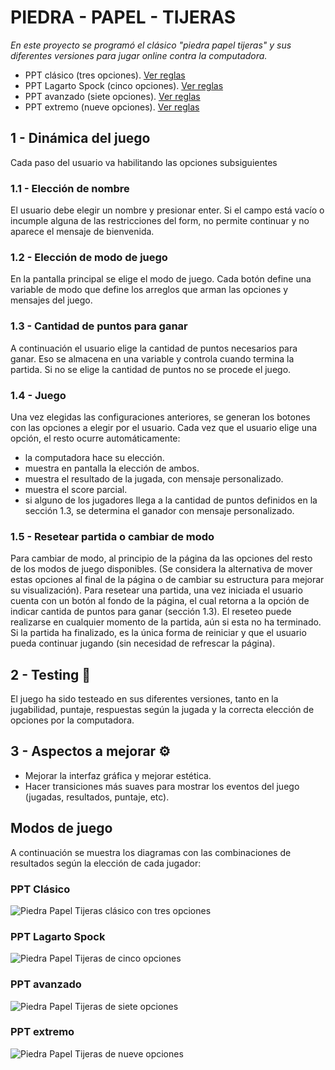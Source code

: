 # PIEDRA - PAPEL - TIJERAS

_En este proyecto se programó el clásico "piedra papel tijeras" y sus diferentes versiones para jugar online contra la computadora._

- PPT clásico (tres opciones). [Ver reglas](#ppt-clásico)
- PPT Lagarto Spock (cinco opciones). [Ver reglas](#ppt-lagarto-spock)
- PPT avanzado (siete opciones). [Ver reglas](#ppt-avanzado)
- PPT extremo (nueve opciones). [Ver reglas](#ppt-extremo)

## 1 - Dinámica del juego

Cada paso del usuario va habilitando las opciones subsiguientes

### 1.1 - Elección de nombre

El usuario debe elegir un nombre y presionar enter. Si el campo está vacío o incumple alguna de las restricciones del form, no permite continuar y no aparece el mensaje de bienvenida.

### 1.2 - Elección de modo de juego

En la pantalla principal se elige el modo de juego. Cada botón define una variable de modo que define los arreglos que arman las opciones y mensajes del juego.

### 1.3 - Cantidad de puntos para ganar

A continuación el usuario elige la cantidad de puntos necesarios para ganar. Eso se almacena en una variable y controla cuando termina la partida. Si no se elige la cantidad de puntos no se procede el juego.

### 1.4 - Juego

Una vez elegidas las configuraciones anteriores, se generan los botones con las opciones a elegir por el usuario.
Cada vez que el usuario elige una opción, el resto ocurre automáticamente:

- la computadora hace su elección.
- muestra en pantalla la elección de ambos.
- muestra el resultado de la jugada, con mensaje personalizado.
- muestra el score parcial.
- si alguno de los jugadores llega a la cantidad de puntos definidos en la sección 1.3, se determina el ganador con mensaje personalizado.

### 1.5 - Resetear partida o cambiar de modo

Para cambiar de modo, al principio de la página da las opciones del resto de los modos de juego disponibles. (Se considera la alternativa de mover estas opciones al final de la página o de cambiar su estructura para mejorar su visualización).
Para resetear una partida, una vez iniciada el usuario cuenta con un botón al fondo de la página, el cual retorna a la opción de indicar cantida de puntos para ganar (sección 1.3).
El reseteo puede realizarse en cualquier momento de la partida, aún si esta no ha terminado. Si la partida ha finalizado, es la única forma de reiniciar y que el usuario pueda continuar jugando (sin necesidad de refrescar la página).

## 2 - Testing 🚀

El juego ha sido testeado en sus diferentes versiones, tanto en la jugabilidad, puntaje, respuestas según la jugada y la correcta elección de opciones por la computadora.

## 3 - Aspectos a mejorar ⚙️

- Mejorar la interfaz gráfica y mejorar estética.
- Hacer transiciones más suaves para mostrar los eventos del juego (jugadas, resultados, puntaje, etc).

## Modos de juego

A continuación se muestra los diagramas con las combinaciones de resultados según la elección de cada jugador:

### PPT Clásico

![Piedra Papel Tijeras clásico con tres opciones](./images/ppt3.png)

### PPT Lagarto Spock

![Piedra Papel Tijeras de cinco opciones](./images/ppt5.png)

### PPT avanzado

![Piedra Papel Tijeras de siete opciones](./images/ppt7.jpg)

### PPT extremo

![Piedra Papel Tijeras de nueve opciones](./images/ppt9.jpg)
